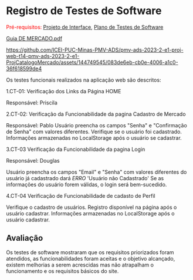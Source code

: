 # Registro de Testes de Software

<span style="color:red">Pré-requisitos: <a href="https://github.com/ICEI-PUC-Minas-PMV-ADS/pmv-ads-2023-2-e1-proj-web-t14-pmv-ads-2023-2-e1-ProjCatalogoMercado/blob/main/documentos/04-Projeto%20de%20Interface.md"> Projeto de Interface</a></span>, <a href="https://github.com/ICEI-PUC-Minas-PMV-ADS/pmv-ads-2023-2-e1-proj-web-t14-pmv-ads-2023-2-e1-ProjCatalogoMercado/blob/main/documentos/07-Plano%20de%20Testes%20de%20Software.md"> Plano de Testes de Software</a>


[Guia DE MERCADO.pdf](https://github.com/ICEI-PUC-Minas-PMV-ADS/pmv-ads-2023-2-e1-proj-web-t14-pmv-ads-2023-2-e1-ProjCatalogoMercado/files/13607676/Guia.DE.MERCADO.pdf)


https://github.com/ICEI-PUC-Minas-PMV-ADS/pmv-ads-2023-2-e1-proj-web-t14-pmv-ads-2023-2-e1-ProjCatalogoMercado/assets/144749545/083de6eb-cb0e-4006-a1c0-36f618599de4


Os testes funcionais realizados na aplicação web são descritos:

1.CT-01: Verificação dos Links da Página HOME

Responsável: Priscila

2.CT-02: Verificação da Funcionabilidade da pagina Cadastro de Mercado

Responsável: Pablo
Usuário preencha os campos "Senha" e "Confirmação de Senha" com valores diferentes.
Verifique se o usuário foi cadastrado.
Informações armazenadas no LocalStorage após o usuário se cadastrar.


3.CT-03 Verificação da Funcionabilidade da pagina Login

Responsável: Douglas

Usuário preencha os campos "Email" e "Senha" com valores diferentes do usuário já cadastrado dará *ERRO* 'Usuário não Cadastrado'
Se as informações do usuário forem válidas, o login será bem-sucedido.

4.CT-04 Verificação de Funcionabilidade de cadasto de Perfil

Verifique o cadastro de usuários.
Registro disponível na página após o usuário cadastrar.
Informações armazenadas no LocalStorage após o usuário cadastrar.



## Avaliação

Os testes de software mostraram que os requisitos priorizados foram atendidos, as funcionabilidades foram aceitas e o objetivo alcançado, existem melhorias a serem acrescidas mas não atrapalham o
funcionamento e os requisitos básicos do site.




